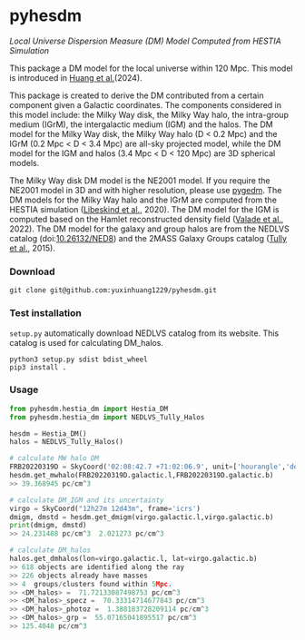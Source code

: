 # pyhesdm
*Local Universe Dispersion Measure (DM) Model Computed from HESTIA Simulation*   

This package a DM model for the local universe within 120 Mpc. This model is introduced in [Huang et al.](http://arxiv.org/abs/2410.22098)(2024).    

This package is created to derive the DM contributed from a certain component given a Galactic coordinates. The components considered in this model include: the Milky Way disk, the Milky Way halo, the intra-group medium (IGrM), the intergalactic medium (IGM) and the halos. The DM model for the Milky Way disk, the Milky Way halo (D < 0.2 Mpc) and the IGrM (0.2 Mpc < D < 3.4 Mpc) are all-sky projected model, while the DM model for the IGM and halos (3.4 Mpc < D < 120 Mpc) are 3D spherical models.    

The Milky Way disk DM model is the NE2001 model. If you require the NE2001 model in 3D and with higher resolution, please use [pygedm](https://github.com/FRBs/pygedm). The DM models for the Milky Way halo and the IGrM are computed from the HESTIA simulation ([Libeskind et al.](https://ui.adsabs.harvard.edu/abs/2020MNRAS.498.2968L), 2020). The DM model for the IGM is computed based on the Hamlet reconstructed density field ([Valade et al.](https://ui.adsabs.harvard.edu/abs/2022MNRAS.513.5148V), 2022). The DM model for the galaxy and group halos are from the NEDLVS catalog (doi:[10.26132/NED8](https://catcopy.ipac.caltech.edu/dois/doi.php?id=10.26132/NED8)) and the 2MASS Galaxy Groups catalog ([Tully et al.](https://ui.adsabs.harvard.edu/abs/2015AJ....149..171T), 2015).   

### Download   
```
git clone git@github.com:yuxinhuang1229/pyhesdm.git
```      
### Test installation   
```setup.py``` automatically download NEDLVS catalog from its website. This catalog is used for calculating DM_halos.  
```
python3 setup.py sdist bdist_wheel
pip3 install .
```   
### Usage
```python
from pyhesdm.hestia_dm import Hestia_DM
from pyhesdm.hestia_dm import NEDLVS_Tully_Halos

hesdm = Hestia_DM()
halos = NEDLVS_Tully_Halos()

# calculate MW halo DM
FRB20220319D = SkyCoord('02:08:42.7 +71:02:06.9', unit=['hourangle','deg'], frame='icrs')
hesdm.get_mwhalo(FRB20220319D.galactic.l,FRB20220319D.galactic.b)
>> 39.368945 pc/cm^3

# calculate DM_IGM and its uncertainty
virgo = SkyCoord("12h27m 12d43m", frame='icrs')
dmigm, dmstd = hesdm.get_dmigm(virgo.galactic.l,virgo.galactic.b)
print(dmigm, dmstd)
>> 24.231488 pc/cm^3  2.021273 pc/cm^3

# calculate DM_halos
halos.get_dmhalos(lon=virgo.galactic.l, lat=virgo.galactic.b)
>> 618 objects are identified along the ray
>> 226 objects already have masses
>> 4  groups/clusters found within 5Mpc.
>> <DM_halos> =  71.72133087498753 pc/cm^3
>> <DM_halos>_specz =  70.33314714677843 pc/cm^3
>> <DM_halos>_photoz =  1.388183728209114 pc/cm^3
>> <DM_halos>_grp =  55.07165041895517 pc/cm^3
>> 125.4048 pc/cm^3
```

